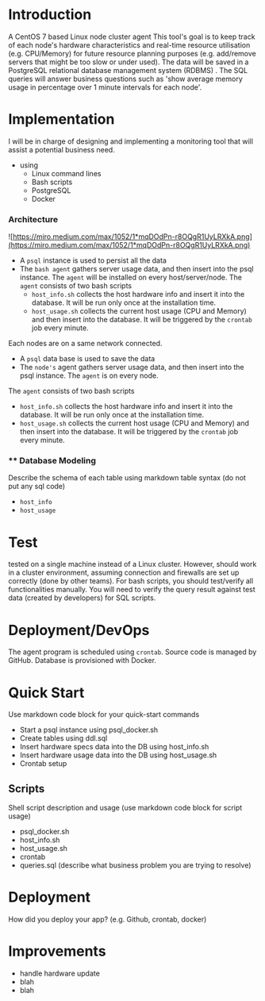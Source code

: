 
# Introduction

A CentOS 7 based Linux node cluster agent
This tool's goal is to keep track of each node's hardware characteristics and real-time resource utilisation (e.g. CPU/Memory) for future resource planning purposes (e.g. add/remove servers that might be too slow or under used). 
The data will be saved in a PostgreSQL relational database management system (RDBMS) . 
The SQL queries will answer business questions such as 'show average memory usage in percentage over 1 minute intervals for each node'.


# Implementation

I will be in charge of designing and implementing a monitoring tool that will assist a potential business need. 
- using 
    - Linux command lines
    - Bash scripts
    - PostgreSQL
    - Docker

### **Architecture**

![https://miro.medium.com/max/1052/1*mqDOdPn-r8OQgR1UyLRXkA.png](https://miro.medium.com/max/1052/1*mqDOdPn-r8OQgR1UyLRXkA.png)

- A `psql` instance is used to persist all the data
- The `bash agent` gathers server usage data, and then insert into the psql instance. The `agent` will be installed on every host/server/node. The `agent` consists of two bash scripts
    - `host_info.sh` collects the host hardware info and insert it into the database. It will be run only once at the installation time.
    - `host_usage.sh` collects the current host usage (CPU and Memory) and then insert into the database. It will be triggered by the `crontab` job every minute.


Each nodes are on a same network connected.
- A `psql` data base is used to save the data
- The `node's` agent gathers server usage data, and then insert into the psql instance. The `agent` is on every node. 

The `agent` consists of two bash scripts
- `host_info.sh` collects the host hardware info and insert it into the database. It will be run only once at the installation time.
- `host_usage.sh` collects the current host usage (CPU and Memory) and then insert into the database. It will be triggered by the `crontab` job every minute.

### ** Database Modeling
Describe the schema of each table using markdown table syntax (do not put any sql code)
- `host_info`
- `host_usage`

# Test

tested on a single machine instead of a Linux cluster. 
However, should work in a cluster environment, assuming connection and firewalls are set up correctly (done by other teams). For bash scripts, you should test/verify all functionalities manually. You will need to verify the query result against test data (created by developers) for SQL scripts.

# Deployment/DevOps

The agent program is scheduled using `crontab`. Source code is managed by GitHub. Database is provisioned with Docker.

# Quick Start
Use markdown code block for your quick-start commands
- Start a psql instance using psql_docker.sh
- Create tables using ddl.sql
- Insert hardware specs data into the DB using host_info.sh
- Insert hardware usage data into the DB using host_usage.sh
- Crontab setup

## Scripts
Shell script description and usage (use markdown code block for script usage)
- psql_docker.sh
- host_info.sh
- host_usage.sh
- crontab
- queries.sql (describe what business problem you are trying to resolve)


# Deployment
How did you deploy your app? (e.g. Github, crontab, docker)

# Improvements
- handle hardware update 
- blah
- blah
